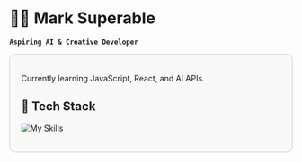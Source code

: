 # 👨‍💻 Mark Superable
**`Aspiring AI & Creative Developer`** 

<!-- Description + Tech Stack Box -->
<div style="border:1px solid #ccc; border-radius:10px; padding:20px; background-color:#f9f9f9; margin-bottom:20px;">

Currently learning JavaScript, React, and AI APIs.  

## 🧰 Tech Stack
[![My Skills](https://skillicons.dev/icons?i=js,react,nodejs,python,html,css,tailwind,git,figma,blender&theme=light)](https://skillicons.dev)

</div>
